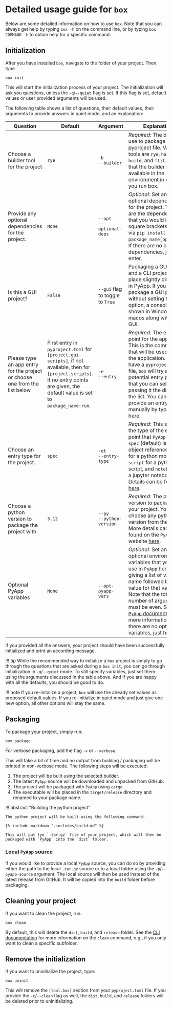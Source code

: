 # Detailed usage guide for `box`

Below are some detailed information on how to use `box`.
Note that you can always get help by typing `box -h` on the command line,
or by typing `box COMMAND -h` to obtain help for a specific command.

## Initialization

After you have installed `box`, navigate to the folder of your project.
Then, type

```
box init
```

This will start the initialization process of your project.
The initialization will ask you questions, unless the `-q`/`--quiet` flag is set.
If this flag is set, default values or user provided arguments will be used.

The following table shows a list of questions, their default values, their arguments to provide answers in quiet mode, and an explanation:

| Question                                                                   | Default                                                                                                                                                                                    | Argument                         | Explanation                                                                                                                                                                                                                                                                                                                                               |
|----------------------------------------------------------------------------|--------------------------------------------------------------------------------------------------------------------------------------------------------------------------------------------|----------------------------------|-----------------------------------------------------------------------------------------------------------------------------------------------------------------------------------------------------------------------------------------------------------------------------------------------------------------------------------------------------------|
| Choose a builder tool for the project                                      | `rye`                                                                                                                                                                                      | `-b`<br> `--builder`             | *Required:* The builder to use to package your pyproject file. Valid tools are `rye`, `hatch`, `pdm`, `build`, and `flit`. Ensure that the builder is available in the environment in which you run box.                                                                                                                                                  |
| Provide any optional dependencies for the project.                         | `None`                                                                                                                                                                                     | `--opt`<br>`--optional-deps`     | *Optional:* Set any optional dependencies for the project. These are the dependencies that you would install in square brackets, e.g., via `pip install package_name[optional]`. If there are no optional dependencies, just hit enter.                                                                                                                   |
| Is this a GUI project?                                                     | `False`                                                                                                                                                                                    | `--gui` flag to toggle to `True` | Packaging a GUI project and a CLI project take place slightly differently in PyApp. If you package a GUI project without setting this option, a console will be shown in Windows and macos along with your GUI.                                                                                                                                           |                                                                                                                                          |
| Please type an app entry for the project or choose one from the list below | First entry in `pyproject.toml` for `[project.gui-scripts]`, if not available, then for `[project.scripts]`. If no entry points are given, the default value is set to `package_name:run`. | `-e`<br>`--entry`                | *Required:* The entry point for the application. This is the command that will be used to start the application. If you have a `pyproject.toml` file, `box` will try and read potential entry points that you can select by passing it the digit of the list. You can also provide an entry point manually by typing it here.                             |
| Choose an entry type for the project.                                      | `spec`                                                                                                                                                                                     | `-et`<br>`--entry-type`          | *Required:* This specifies the type of the entry point that `PyApp` will use. `spec` (default) is an object reference, `module` for a python module, `script` for a python script, and `notebook` for a jupyter notebook. Details can be found [here](https://ofek.dev/pyapp/latest/config/#execution-mode).                                              |
| Choose a python version to package the project with.                       | `3.12`                                                                                                                                                                                     | `--py`<br>`--python-version`     | *Required:* The python version to package with your project. You can choose any python version from the list. More details can be found on the `PyApp` website [here](https://ofek.dev/pyapp/latest/config/#python-distribution).                                                                                                                         |
| Optional PyApp variables                                                   | `None`                                                                                                                                                                                     | `--opt-pyapp-vars`               | *Optional:* Set any optional  environmental variables that you can use in `PyApp` here by giving a list of variable name followed by the value for that variable. Note that the total number of arguments must be even. See the [`PyApp` documentation](https://ofek.dev/pyapp) for more information. If there are no optional variables, just hit enter. |

If you provided all the answers, your project should have been successfully initialized and print an according message.

!!! tip
    While the recommended way to initialize a `box` project is simply to go through the questions that are asked
    during a `box init`, you can go through initialization in `-q`/`--quiet` mode.
    To still specify variables, just set them using the arguments discussed in the table above.
    And if you are happy with all the defaults, you should be good to do.

!!! note
    If you re-initalize a project, `box` will use the already set values as proposed default values.
    If you re-initialize in quiet mode and just give one new option, all other options will stay the same.

## Packaging

To package your project, simply run:

```
box package
```

For verbose packaging, add the flag `-v` or `--verbose`.

This will take a bit of time and no output from building / packaging will be printed in non-verbose mode.
The following steps will be executed:

1. The project will be built using the selected builder.
2. The latest `PyApp` source will be downloaded and unpacked from GitHub.
3. The project will be packaged with `PyApp` using `cargo`.
4. The executable will be placed in the `target/release` directory and renamed to your package name.


!!! abstract "Building the python project"

    The python project will be built using the following command:

    {% include-markdown ".includes/build.md" %}

    This will put tye `.tar.gz` file of your project, which will then be packaged with `PyApp` into the `dist` folder.

### Local `PyApp` source

If you would like to provide a local `PyApp` source,
you can do so by providing either the path to the local `.tar.gz` source
or to a local folder using the `-p`/`--pyapp-source` argument.
The local source will then be used instead of the latest release from GitHub.
It will be copied into the `build` folder before packaging.

## Cleaning your project

If you want to clean the project, run:

```
box clean
```

By default, this will delete the `dist`, `build`, and `release` folder.
See the [CLI documentation](cli.md) for more information on the `clean` command,
e.g., if you only want to clean a specific subfolder.

## Remove the initialization

If you want to uninitialize the project,
type:

```
box uninit
```

This will remove the `[tool.box]` section from your `pyproject.toml` file.
If you provide the `-c`/`--clean` flag as well, the `dist`, `build`, and `release` folders will be deleted prior to uninitializing.
